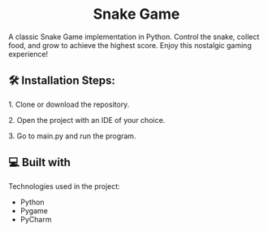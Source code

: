 <h1 align="center" id="title">Snake Game</h1>

<p id="description">A classic Snake Game implementation in Python. Control the snake, collect food, and grow to achieve the highest score. Enjoy this nostalgic gaming experience!</p>

<h2>🛠️ Installation Steps:</h2>

<p>1. Clone or download the repository.</p>

<p>2. Open the project with an IDE of your choice.</p>

<p>3. Go to main.py and run the program.</p>

  
  
<h2>💻 Built with</h2>

Technologies used in the project:

*   Python
*   Pygame
*   PyCharm
